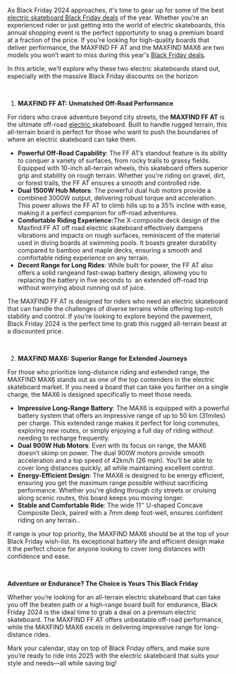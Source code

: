 <p>As Black Friday 2024&nbsp;approaches, it's time to gear up for some of the best <a href="https://www.maxfind.com/collections/black-friday-sale"><u>electric skateboard Black Friday deals</u></a>&nbsp;of the year. Whether you're an experienced rider or just getting into the world of electric skateboards, this annual shopping event is the perfect opportunity to snag a premium board at a fraction of the price. If you're looking for high-quality boards that deliver performance, the MAXFIND FF AT&nbsp;and the MAXFIND MAX6&nbsp;are two models you won&rsquo;t want to miss during this year's <a href="https://www.maxfind.com/collections/black-friday-sale"><u>Black Friday deals</u></a>.</p>
<p>In this article, we&rsquo;ll explore why these two electric skateboards stand out, especially with the massive Black Friday discounts on the horizon</p>
<p>&nbsp;</p>
<ol>
<li><strong> M</strong><strong>AXFIND FF AT: Unmatched Off-Road Performance</strong></li>
</ol>
<p>For riders who crave adventure beyond city streets, the <strong>MAXFIND FF AT</strong>&nbsp;is the ultimate off-road <a href="https://www.maxfind.com"><u>electric </u></a>skateboard. Built to handle rugged terrain, this all-terrain board is perfect for those who want to push the boundaries of where an electric skateboard can take them.</p>
<ul>
<li><strong>Powerful Off-Road Capability</strong>: The FF AT&rsquo;s standout feature is its ability to conquer a variety of surfaces, from rocky trails to grassy fields. Equipped with 10-inch all-terrain wheels, this skateboard offers superior grip and stability on rough terrain. Whether you're riding on gravel, dirt, or forest trails, the FF AT ensures a smooth and controlled ride.</li>
<li><strong>Dual 1500W Hub Motors</strong>: The powerful dual hub motors provide a combined 3000W output, delivering robust torque and acceleration. This power allows the FF AT to climb hills up to a 35% incline with ease, making it a perfect companion for off-road adventures.</li>
<li><strong>C</strong><strong>omfortable Riding Experience</strong><strong>:</strong>The X-composite deck design of the Maxfind FF AT off road electric skateboard effectively dampens vibrations and impacts on rough surfaces, reminiscent of the material used in diving boards at swimming pools. It boasts greater durability compared to bamboo and maple decks, ensuring a smooth and comfortable riding experience on any terrain.</li>
<li><strong>Decent Range for Long Rides</strong>: While built for power, the FF AT also offers a solid rangeand fast-swap battery design, allowing you to replacing the battery in five seconds to &nbsp;an extended off-road trip without worrying about running out of juice.</li>
</ul>
<p>The MAXFIND FF AT&nbsp;is designed for riders who need an electric skateboard that can handle the challenges of diverse terrains while offering top-notch stability and control. If you&rsquo;re looking to explore beyond the pavement, Black Friday 2024 is the perfect time to grab this rugged all-terrain beast at a discounted price.</p>
<p>&nbsp;</p>
<ol start="2">
<li><strong> MAXFIND MAX6: Superior Range for Extended Journeys</strong></li>
</ol>
<p>For those who prioritize long-distance riding and extended range, the MAXFIND MAX6&nbsp;stands out as one of the top contenders in the electric skateboard market. If you need a board that can take you farther on a single charge, the MAX6 is designed specifically to meet those needs.</p>
<ul>
<li><strong>Impressive Long-Range Battery</strong>: The MAX6 is equipped with a powerful battery system that offers an impressive range of up to 50 km (31miles) per charge. This extended range makes it perfect for long commutes, exploring new routes, or simply enjoying a full day of riding without needing to recharge frequently.</li>
<li><strong>Dual </strong><strong>9</strong><strong>00W Hub Motors</strong>: Even with its focus on range, the MAX6 doesn&rsquo;t skimp on power. The dual 900W motors provide smooth acceleration and a top speed of 42km/h (26&nbsp;mph). You&rsquo;ll be able to cover long distances quickly, all while maintaining excellent control.</li>
<li><strong>Energy-Efficient Design</strong>: The MAX6 is designed to be energy efficient, ensuring you get the maximum range possible without sacrificing performance. Whether you're gliding through city streets or cruising along scenic routes, this board keeps you moving longer.</li>
<li><strong>Stable and Comfortable Ride</strong>: The wide 11'' U-shaped Concave Composite Deck, paired with a 7mm deep foot-well, ensures confident riding on any terrain..</li>
</ul>
<p>If range is your top priority, the MAXFIND MAX6&nbsp;should be at the top of your Black Friday wish-list. Its exceptional battery life and efficient design make it the perfect choice for anyone looking to cover long distances with confidence and ease.</p>
<p>&nbsp;</p>
<p><strong>Adventure or Endurance? The Choice is Yours This Black Friday</strong></p>
<p>Whether you&rsquo;re looking for an all-terrain electric skateboard that can take you off the beaten path or a high-range board built for endurance, Black Friday 2024 is the ideal time to grab a deal on a premium electric skateboard. The MAXFIND FF AT&nbsp;offers unbeatable off-road performance, while the MAXFIND MAX6&nbsp;excels in delivering impressive range for long-distance rides.</p>
<p>Mark your calendar, stay on top of Black Friday offers, and make sure you&rsquo;re ready to ride into 2025 with the electric skateboard that suits your style and needs&mdash;all while saving big!</p>

